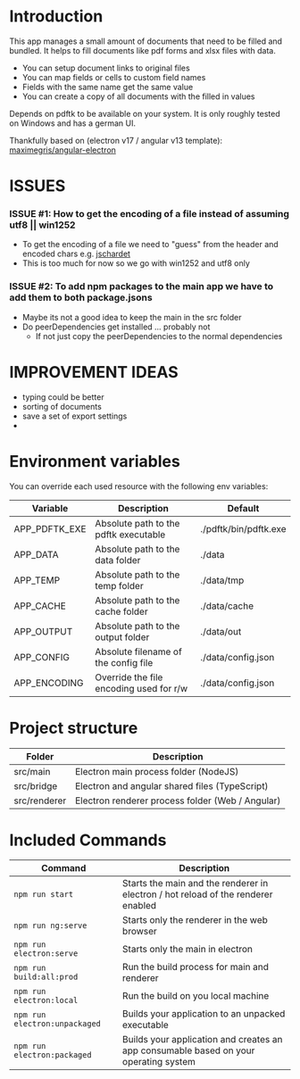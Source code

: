 # Introduction

This app manages a small amount of documents that need to be filled and bundled.
It helps to fill documents like pdf forms and xlsx files with data.
- You can setup document links to original files 
- You can map fields or cells to custom field names
- Fields with the same name get the same value
- You can create a copy of all documents with the filled in values

Depends on pdftk to be available on your system.
It is only roughly tested on Windows and has a german UI.

Thankfully based on (electron v17 / angular v13 template): [maximegris/angular-electron](https://github.com/maximegris/angular-electron)

# ISSUES

### ISSUE #1: How to get the encoding of a file instead of assuming utf8 || win1252
- To get the encoding of a file we need to "guess" from the header and encoded chars e.g. [jschardet](https://github.com/aadsm/jschardet)
- This is too much for now so we go with win1252 and utf8 only

### ISSUE #2: To add npm packages to the main app we have to add them to both package.jsons
- Maybe its not a good idea to keep the main in the src folder
- Do peerDependencies get installed ... probably not
  - If not just copy the peerDependencies to the normal dependencies

# IMPROVEMENT IDEAS
* typing could be better
* sorting of documents
* save a set of export settings
* 

# Environment variables

You can override each used resource with the following env variables:

| Variable      | Description                             | Default               |
|---------------|-----------------------------------------|-----------------------|
| APP_PDFTK_EXE | Absolute path to the pdftk executable   | ./pdftk/bin/pdftk.exe |
| APP_DATA      | Absolute path to the data folder        | ./data                |
| APP_TEMP      | Absolute path to the temp folder        | ./data/tmp            |
| APP_CACHE     | Absolute path to the cache folder       | ./data/cache          |
| APP_OUTPUT    | Absolute path to the output folder      | ./data/out            |
| APP_CONFIG    | Absolute filename of the config file    | ./data/config.json    |
| APP_ENCODING  | Override the file encoding used for r/w | ./data/config.json    |

# Project structure

| Folder       | Description                                      |
|--------------|--------------------------------------------------|
| src/main     | Electron main process folder (NodeJS)            |
| src/bridge   | Electron and angular shared files (TypeScript)   |
| src/renderer | Electron renderer process folder (Web / Angular) |

# Included Commands

| Command                       | Description                                                                          |
|-------------------------------|--------------------------------------------------------------------------------------|
| `npm run start`               | Starts the main and the renderer in electron / hot reload of the renderer enabled    |
| `npm run ng:serve`            | Starts only the renderer in the web browser                                          |
| `npm run electron:serve`      | Starts only the main in electron                                                     |
| `npm run build:all:prod`      | Run the build process for main and renderer                                          |
| `npm run electron:local`      | Run the build on you local machine                                                   |
| `npm run electron:unpackaged` | Builds your application to an unpacked executable                                    |
| `npm run electron:packaged`   | Builds your application and creates an app consumable based on your operating system |

